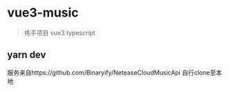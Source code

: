 # vue3-music

> 练手项目 vue3 typescript

## yarn dev

服务来自https://github.com/Binaryify/NeteaseCloudMusicApi  自行clone至本地